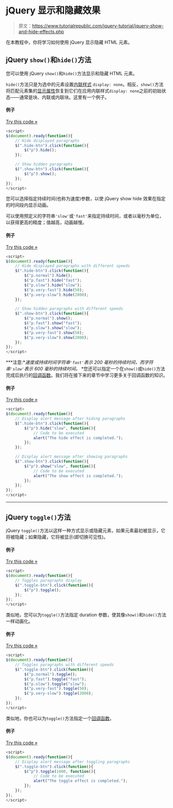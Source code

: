 # jQuery 显示和隐藏效果

> 原文：<https://www.tutorialrepublic.com/jquery-tutorial/jquery-show-and-hide-effects.php>

在本教程中，你将学习如何使用 jQuery 显示隐藏 HTML 元素。

## jQuery `show()`和`hide()`方法

您可以使用 jQuery `show()`和`hide()`方法显示和隐藏 HTML 元素。

`hide()`方法只是为选中的元素设置[内联样式](../html-tutorial/html-styles.php#inline-styles) `display: none`。相反，`show()`方法将匹配元素集的[显示属性](../css-tutorial/css-display.php)恢复到它们在应用内联样式`display: none`之前的初始状态——通常是块、内联或内联块。这里有一个例子。

#### 例子

[Try this code »](../codelab.php?topic=jquery&file=show-hide-effects "Try this code using online Editor")

```js
<script>
$(document).ready(function(){
    // Hide displayed paragraphs
    $(".hide-btn").click(function(){
        $("p").hide();
    });

    // Show hidden paragraphs
    $(".show-btn").click(function(){
        $("p").show();
    });
});
</script>
```

您可以选择指定持续时间(也称为速度)参数，以使 jQuery show hide 效果在指定的时间段内显示动画。

可以使用预定义的字符串`'slow'`或`'fast'`来指定持续时间，或者以毫秒为单位，以获得更高的精度；值越高，动画越慢。

#### 例子

[Try this code »](../codelab.php?topic=jquery&file=animated-show-hide-effects "Try this code using online Editor")

```js
<script>
$(document).ready(function(){
    // Hide displayed paragraphs with different speeds
    $(".hide-btn").click(function(){
        $("p.normal").hide();
        $("p.fast").hide("fast");
        $("p.slow").hide("slow");
        $("p.very-fast").hide(50);
        $("p.very-slow").hide(2000);
    });

    // Show hidden paragraphs with different speeds
    $(".show-btn").click(function(){
        $("p.normal").show();
        $("p.fast").show("fast");
        $("p.slow").show("slow");
        $("p.very-fast").show(50);
        $("p.very-slow").show(2000);
    });
});
</script>
```

 ***注意:**速度或持续时间字符串`'fast'`表示 200 毫秒的持续时间，而字符串`'slow'`表示 600 毫秒的持续时间。*  *您还可以指定一个在`show()`或`hide()`方法完成后执行的[回调函数](jquery-callback.php)。我们将在接下来的章节中学习更多关于回调函数的知识。

#### 例子

[Try this code »](../codelab.php?topic=jquery&file=show-hide-effects-with-callback-function "Try this code using online Editor")

```js
<script>
$(document).ready(function(){
    // Display alert message after hiding paragraphs
    $(".hide-btn").click(function(){
        $("p").hide("slow", function(){
            // Code to be executed
            alert("The hide effect is completed.");
        });
    });

    // Display alert message after showing paragraphs
    $(".show-btn").click(function(){
        $("p").show("slow", function(){
            // Code to be executed
            alert("The show effect is completed.");
        });
    });
});
</script>
```

* * *

## jQuery `toggle()`方法

jQuery `toggle()`方法以这样一种方式显示或隐藏元素，如果元素最初被显示，它将被隐藏；如果隐藏，它将被显示(即切换可见性)。

#### 例子

[Try this code »](../codelab.php?topic=jquery&file=toggle-effect "Try this code using online Editor")

```js
<script>
$(document).ready(function(){
    // Toggles paragraphs display
    $(".toggle-btn").click(function(){
        $("p").toggle();
    });
});
</script>
```

类似地，您可以为`toggle()`方法指定 duration 参数，使其像`show()`和`hide()`方法一样动画化。

#### 例子

[Try this code »](../codelab.php?topic=jquery&file=animated-toggle-effect "Try this code using online Editor")

```js
<script>
$(document).ready(function(){
    // Toggles paragraphs with different speeds
    $(".toggle-btn").click(function(){
        $("p.normal").toggle();
        $("p.fast").toggle("fast");
        $("p.slow").toggle("slow");
        $("p.very-fast").toggle(50);
        $("p.very-slow").toggle(2000);
    });
});
</script>
```

类似地，你也可以为`toggle()`方法指定一个[回调函数](jquery-callback.php)。

#### 例子

[Try this code »](../codelab.php?topic=jquery&file=toggle-effect-with-callback-function "Try this code using online Editor")

```js
<script>
$(document).ready(function(){
    // Display alert message after toggling paragraphs
    $(".toggle-btn").click(function(){
        $("p").toggle(1000, function(){
            // Code to be executed
            alert("The toggle effect is completed.");
        });
    });
});
</script>
```

